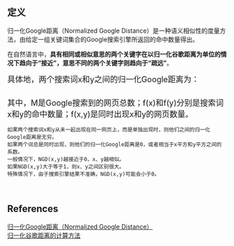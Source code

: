 ## 定义
归一化Google距离（Normalized Google Distance）是一种语义相似性的度量方法，由给定一组关键词集合的Google搜索引擎所返回的命中数量得出。

在自然语言中，**具有相同或相似意思的两个关键字在以归一化谷歌距离为单位的情况下趋向于“接近”，意思不同的两个关键字则趋向于“疏远”**。

<p><span style="font-size:18px;">具体地，两个搜索词x和y之间的归一化Google距离为：</span></p>
<p><span style="font-size:18px;"><img src="https://img-blog.csdn.net/20140525165317953" alt="" /><br /></span></p>
<p><span style="font-size:18px;">其中，M是Google搜索到的网页总数；f(x)和f(y)分别是搜索词x和y的命中数量；f(x,y)是同时出现x和y的网页数量。</span></p>

```
如果两个搜索词x和y从未一起出现在同一网页上，而是单独出现时，则他们之间的归一化Google距离是无穷。
如果两个词总是同时出现，则他们的归一化Google距离是0，或者相当于x平方和y平方之间的系数。
一般情况下，NGD(x,y)越接近于0，x、y越相似。
如果NGD(x,y)大于等于1，则x、y之间区别很大。
特殊情况下，由于搜索引擎结果不准确，NGD(x,y)可能会小于0。
```

&nbsp;
## References
[归一化Google距离（Normalized Google Distance）](https://blog.csdn.net/pinyangtenglong/article/details/26963015)  
[归一化谷歌距离的计算方法](https://zizhuowang.github.io/2016/12/09/%E5%BD%92%E4%B8%80%E5%8C%96%E8%B0%B7%E6%AD%8C%E8%B7%9D%E7%A6%BB%E7%9A%84%E8%AE%A1%E7%AE%97%E6%96%B9%E6%B3%95/)
